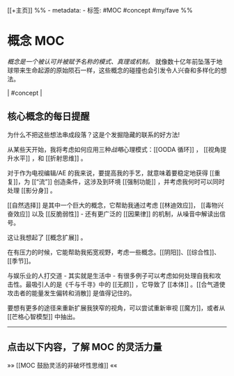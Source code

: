 [[+主页]]
%% - metadata:
	- 标签: #MOC #concept #my/fave %% 
# 概念 MOC
*概念是一个被认可并被赋予名称的模式、真理或机制。*
就像数十亿年前坠落于地球带来生命起源的原始陨石一样，这些概念的碰撞也会引发令人兴奋和多样化的想法。

| #concept | 

## 核心概念的每日提醒
为什么不把这些想法串成段落？这是个发掘隐藏的联系的好方法!

从某些天开始，我将考虑如何应用三种*战略*心理模式：[[OODA 循环]] ， [[视角提升水平]] ，和 [[折射思维]] 。

对于作为电视编辑/AE 的我来说，要提高我的手艺，就意味着要稳定地获得 [[重复]]，为 [[“流”]] 创造条件，这涉及到环境 [[强制功能]] ，并考虑我何时可以同时处理 [[影分身]] 。


[[自然选择]] 是其中一个巨大的概念，它帮助我通过考虑 [[林迪效应]]， [[毒物兴奋效应]] 以及 [[反脆弱性]] - 还有更广泛的 [[因果律]] 的机制，从噪音中解读出信号。

这让我想起了 [[概念扩展]] 。

在有压力的时候，它能帮助我拓宽视野，考虑一些概念。[[阴阳]]、[[综合性]]、[[季节]]。

与娱乐业的人打交道 - 其实就是生活中 - 有很多例子可以考虑如何处理自我和攻击性。最吸引人的是《千与千寻》中的 [[无颜]] ，它导致了 [[本体]] 。[[合气道使攻击者的能量发生偏转和消散]] 是值得记住的。

要想有更多的途径来重新扩展我狭窄的视角，可以尝试重新审视 [[魔方]]，或者从 [[芒格心智模型]] 中抽出。

---
## 点击以下内容，了解 MOC 的灵活力量
»» [[MOC 鼓励灵活的非破坏性思维]] ««

